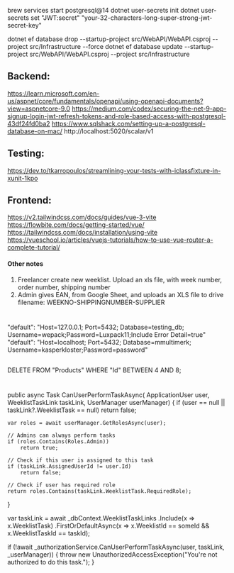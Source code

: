brew services start postgresql@14
dotnet user-secrets init
dotnet user-secrets set "JWT:secret" "your-32-characters-long-super-strong-jwt-secret-key"

dotnet ef database drop --startup-project src/WebAPI/WebAPI.csproj --project src/Infrastructure --force
dotnet ef database update --startup-project src/WebAPI/WebAPI.csproj --project src/Infrastructure

## Backend:

https://learn.microsoft.com/en-us/aspnet/core/fundamentals/openapi/using-openapi-documents?view=aspnetcore-9.0
https://medium.com/codex/securing-the-net-9-app-signup-login-jwt-refresh-tokens-and-role-based-access-with-postgresql-43df24fd0ba2
https://www.sqlshack.com/setting-up-a-postgresql-database-on-mac/
http://localhost:5020/scalar/v1

## Testing:
https://dev.to/tkarropoulos/streamlining-your-tests-with-iclassfixture-in-xunit-1kpo


## Frontend:

https://v2.tailwindcss.com/docs/guides/vue-3-vite
https://flowbite.com/docs/getting-started/vue/
https://tailwindcss.com/docs/installation/using-vite
https://vueschool.io/articles/vuejs-tutorials/how-to-use-vue-router-a-complete-tutorial/

#### Other notes
1. Freelancer create new weeklist. Upload an xls file, with week number, order number, shipping number
2. Admin gives EAN, from Google Sheet, and uploads an XLS file to drive filename: WEEKNO-SHIPPINGNUMBER-SUPPLIER


#
"default": "Host=127.0.0.1; Port=5432; Database=testing_db; Username=wepack;Password=Luxpack11;Include Error Detail=true"
"default": "Host=localhost; Port=5432; Database=mmultimerk; Username=kasperkloster;Password=password"
##
DELETE FROM "Products"
WHERE "Id" BETWEEN 4 AND 8;


#


public async Task<bool> CanUserPerformTaskAsync(
    ApplicationUser user,
    WeeklistTaskLink taskLink,
    UserManager<ApplicationUser> userManager)
{
    if (user == null || taskLink?.WeeklistTask == null)
        return false;

    var roles = await userManager.GetRolesAsync(user);

    // Admins can always perform tasks
    if (roles.Contains(Roles.Admin))
        return true;

    // Check if this user is assigned to this task
    if (taskLink.AssignedUserId != user.Id)
        return false;

    // Check if user has required role
    return roles.Contains(taskLink.WeeklistTask.RequiredRole);
}


var taskLink = await _dbContext.WeeklistTaskLinks
    .Include(x => x.WeeklistTask)
    .FirstOrDefaultAsync(x => x.WeeklistId == someId && x.WeeklistTaskId == taskId);

if (!await _authorizationService.CanUserPerformTaskAsync(user, taskLink, _userManager))
{
    throw new UnauthorizedAccessException("You're not authorized to do this task.");
}